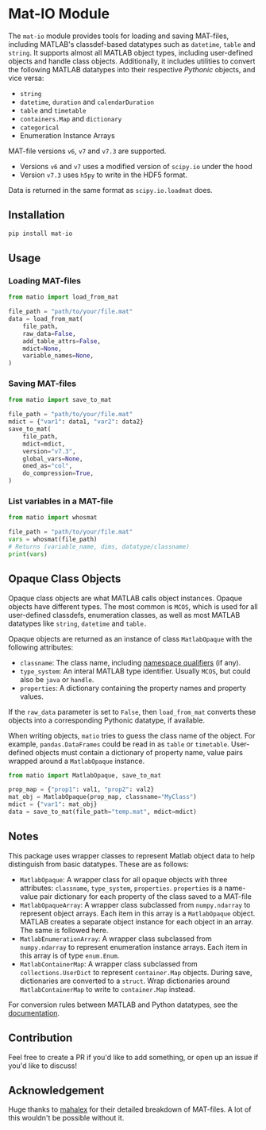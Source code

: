 # Mat-IO Module

The `mat-io` module provides tools for loading and saving MAT-files, including MATLAB's classdef-based datatypes such as `datetime`, `table` and `string`. It supports almost all MATLAB object types, including user-defined objects and handle class objects. Additionally, it includes utilities to convert the following MATLAB datatypes into their respective _Pythonic_ objects, and vice versa:

- `string`
- `datetime`, `duration` and `calendarDuration`
- `table` and `timetable`
- `containers.Map` and `dictionary`
- `categorical`
- Enumeration Instance Arrays

MAT-file versions `v6`, `v7` and `v7.3` are supported.

- Versions `v6` and `v7` uses a modified version of `scipy.io` under the hood
- Version `v7.3` uses `h5py` to write in the HDF5 format.

Data is returned in the same format as `scipy.io.loadmat` does.

## Installation

```bash
pip install mat-io
```

## Usage

### Loading MAT-files

```python
from matio import load_from_mat

file_path = "path/to/your/file.mat"
data = load_from_mat(
    file_path,
    raw_data=False,
    add_table_attrs=False,
    mdict=None,
    variable_names=None,
)
```

### Saving MAT-files

```python
from matio import save_to_mat

file_path = "path/to/your/file.mat"
mdict = {"var1": data1, "var2": data2}
save_to_mat(
    file_path,
    mdict=mdict,
    version="v7.3",
    global_vars=None,
    oned_as="col",
    do_compression=True,
)
```

### List variables in a MAT-file

```python
from matio import whosmat

file_path = "path/to/your/file.mat"
vars = whosmat(file_path)
# Returns (variable_name, dims, datatype/classname)
print(vars)
```

## Opaque Class Objects

Opaque class objects are what MATLAB calls object instances. Opaque objects have different types. The most common is `MCOS`, which is used for all user-defined classdefs, enumeration classes, as well as most MATLAB datatypes like `string`, `datetime` and `table.`

Opaque objects are returned as an instance of class `MatlabOpaque` with the following attributes:

- `classname`: The class name, including [namespace qualifiers](https://in.mathworks.com/help/matlab/matlab_oop/namespaces.html) (if any).
- `type_system`: An interal MATLAB type identifier. Usually `MCOS`, but could also be `java` or `handle`.
- `properties`: A dictionary containing the property names and property values.

If the `raw_data` parameter is set to `False`, then `load_from_mat` converts these objects into a corresponding Pythonic datatype, if available.

When writing objects, `matio` tries to guess the class name of the object. For example, `pandas.DataFrames` could be read in as `table` or `timetable`. User-defined objects must contain a dictionary of property name, value pairs wrapped around a `MatlabOpaque` instance.

```python
from matio import MatlabOpaque, save_to_mat

prop_map = {"prop1": val1, "prop2": val2}
mat_obj = MatlabOpaque(prop_map, classname="MyClass")
mdict = {"var1": mat_obj}
data = save_to_mat(file_path="temp.mat", mdict=mdict)
```

## Notes

This package uses wrapper classes to represent Matlab object data to help distinguish from basic datatypes. These are as follows:

- `MatlabOpaque`: A wrapper class for all opaque objects with three attributes: `classname`, `type_system`, `properties`. `properties` is a name-value pair dictionary for each property of the class saved to a MAT-file
- `MatlabOpaqueArray`: A wrapper class subclassed from `numpy.ndarray` to represent object arrays. Each item in this array is a `MatlabOpaque` object. MATLAB creates a separate object instance for each object in an array. The same is followed here.
- `MatlabEnumerationArray`: A wrapper class subclassed from `numpy.ndarray` to represent enumeration instance arrays. Each item in this array is of type `enum.Enum`.
- `MatlabContainerMap`: A wrapper class subclassed from `collections.UserDict` to represent `container.Map` objects. During save, dictionaries are converted to a `struct`. Wrap dictionaries around `MatlabContainerMap` to write to `container.Map` instead.

For conversion rules between MATLAB and Python datatypes, see the [documentation](./docs/field_contents.md).

## Contribution

Feel free to create a PR if you'd like to add something, or open up an issue if you'd like to discuss!

## Acknowledgement

Huge thanks to [mahalex](https://github.com/mahalex/MatFileHandler) for their detailed breakdown of MAT-files. A lot of this wouldn't be possible without it.
